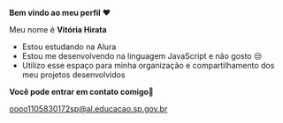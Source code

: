**Bem vindo ao meu perfil** ❤️

Meu nome é **Vitória Hirata**

- Estou estudando na Alura
- Estou me desenvolvendo na linguagem JavaScript e não gosto 😒
- Utilizo esse espaço para minha organização e compartilhamento dos meu projetos desenvolvidos

**Você pode entrar em contato comigo**📧

oooo1105830172sp@al.educacao.sp.gov.br
